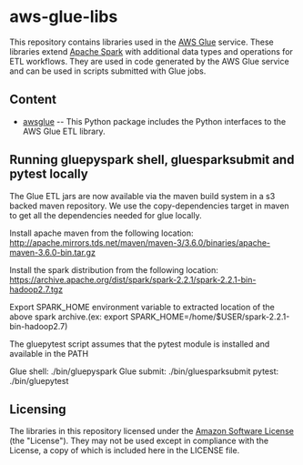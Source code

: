# aws-glue-libs
This repository contains libraries used in the [AWS Glue](https://aws.amazon.com/glue) service. These libraries extend [Apache Spark](https://spark.apache.org/) with additional data types and operations for ETL workflows. They are used in code generated by the AWS Glue service and can be used in scripts submitted with Glue jobs. 

## Content

- [awsglue](awsglue) -- This Python package includes the Python interfaces to the AWS Glue ETL library.

## Running gluepyspark shell, gluesparksubmit and pytest locally

The Glue ETL jars are now available via the maven build system in a s3 backed maven repository. We use the copy-dependencies target in
maven to get all the dependencies needed for glue locally.

Install apache maven from the following location:
http://apache.mirrors.tds.net/maven/maven-3/3.6.0/binaries/apache-maven-3.6.0-bin.tar.gz

Install the spark distribution from the following location:
https://archive.apache.org/dist/spark/spark-2.2.1/spark-2.2.1-bin-hadoop2.7.tgz

Export SPARK_HOME environment variable to extracted location of the
above spark archive.(ex: export SPARK_HOME=/home/$USER/spark-2.2.1-bin-hadoop2.7)

The gluepytest script assumes that the pytest module is installed and available in the PATH

Glue shell: ./bin/gluepyspark
Glue submit: ./bin/gluesparksubmit
pytest: ./bin/gluepytest

## Licensing

The libraries in this repository licensed under the [Amazon Software License](http://aws.amazon.com/asl/) (the "License"). They may not be used except in compliance with the License, a copy of which is included here in the LICENSE file.
